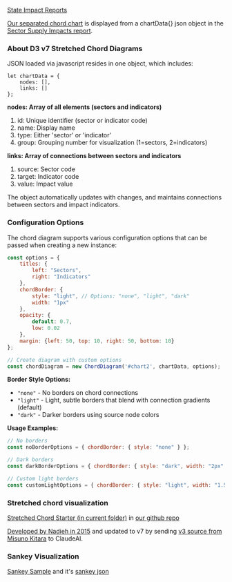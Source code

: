 [State Impact Reports](../)

[Our separated chord chart](../sector_supply_impacts.html) is displayed from a chartData{} json object in the [Sector Supply Impacts report](../sector_supply_impacts.html).

### About D3 v7 Stretched Chord Diagrams

JSON loaded via javascript resides in one object, which includes:

	let chartData = {
	    nodes: [],
	    links: []
	};

**nodes: Array of all elements (sectors and indicators)**
1. id: Unique identifier (sector or indicator code)
2. name: Display name
3. type: Either 'sector' or 'indicator'
4. group: Grouping number for visualization (1=sectors, 2=indicators)

**links: Array of connections between sectors and indicators**

1. source: Sector code
2. target: Indicator code
3. value: Impact value

The object automatically updates with changes, and maintains connections between sectors and impact indicators.

### Configuration Options

The chord diagram supports various configuration options that can be passed when creating a new instance:

```javascript
const options = {
    titles: {
        left: "Sectors",
        right: "Indicators"
    },
    chordBorder: {
        style: "light", // Options: "none", "light", "dark"
        width: "1px"
    },
    opacity: {
        default: 0.7,
        low: 0.02
    },
    margin: {left: 50, top: 10, right: 50, bottom: 10}
};

// Create diagram with custom options
const chordDiagram = new ChordDiagram('#chart2', chartData, options);
```

**Border Style Options:**
- `"none"` - No borders on chord connections
- `"light"` - Light, subtle borders that blend with connection gradients (default)
- `"dark"` - Darker borders using source node colors

**Usage Examples:**
```javascript
// No borders
const noBorderOptions = { chordBorder: { style: "none" } };

// Dark borders  
const darkBorderOptions = { chordBorder: { style: "dark", width: "2px" } };

// Custom light borders
const customLightOptions = { chordBorder: { style: "light", width: "1.5px" } };
```

### Stretched chord visualization

[Stretched Chord Starter (in current folder)](stretched) in [our github repo](https://github.com/ModelEarth/useeio.js/tree/dev/footprint/chord)

[Developed by Nadieh in 2015](https://www.visualcinnamon.com/2015/08/stretched-chord/) and updated to v7 by sending [v3 source from Misuno Kitara](https://gist.github.com/MisunoKitara/abe8987858204fae859b0e07d4d3aa21) to ClaudeAI.

### Sankey Visualization

[Sankey Sample](/io/charts/sankey/) and it's [sankey json](/io/charts/sankey/data/IO.js)
